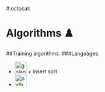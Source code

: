 #:octocat:
# Algorithms :chess_pawn:
##Training algorithms.
###Languages:
+ <img title="Golang" height="32" src="https://cdn.iconscout.com/icon/free/png-256/go-77-1175166.png" alt="golang"/>
	+ insert sort
+ <img title="Python" height="32" src="https://cdn.iconscout.com/icon/free/png-256/python-2-226051.png" alt="python"/>

